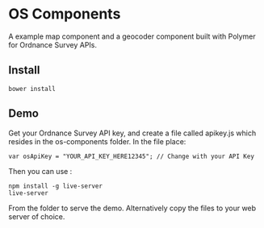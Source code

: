# OS Components

A example map component and a geocoder component built with Polymer for Ordnance Survey APIs.

## Install

    bower install

## Demo

Get your Ordnance Survey API key, and create a file called apikey.js which resides in the os-components folder. In the file place:

    var osApiKey = "YOUR_API_KEY_HERE12345"; // Change with your API Key

Then you can use :

    npm install -g live-server
    live-server

From the folder to serve the demo. Alternatively copy the files to your web server of choice.
